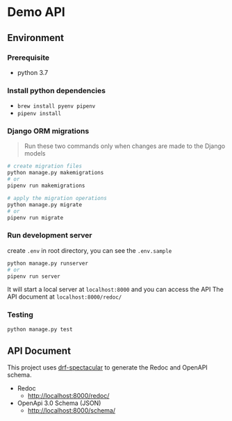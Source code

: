 # Demo API

## Environment

### Prerequisite

- python 3.7

### Install python dependencies

- `brew install pyenv pipenv`
- `pipenv install`
  
### Django ORM migrations

> Run these two commands only when changes are made to the Django models

```bash
# create migration files
python manage.py makemigrations
# or
pipenv run makemigrations

# apply the migration operations
python manage.py migrate
# or
pipenv run migrate
```

### Run development server

create `.env`  in root directory, you can see the `.env.sample`

```bash
python manage.py runserver
# or
pipenv run server
```

It will start a local server at `localhost:8000` and you can access the API
The API document at `localhost:8000/redoc/`


### Testing

```bash
python manage.py test
```

## API Document

This project uses [drf-spectacular](https://drf-spectacular.readthedocs.io/en/latest/) to generate the Redoc and OpenAPI schema.

- Redoc
  - [http://localhost:8000/redoc/](http://localhost:8000/redoc/)
- OpenApi 3.0 Schema (JSON)
  - [http://localhost:8000/schema/](http://localhost:8000/schema/)

